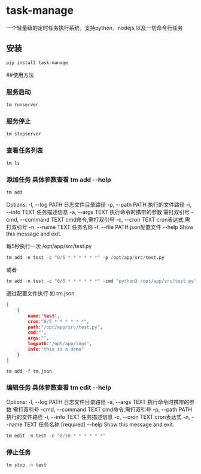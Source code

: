 # task-manage
一个轻量级的定时任务执行系统，支持python，nodejs,以及一切命令行任务

## 安装
```python
pip install task-manage
```

##使用方法

### 服务启动
```python
tm runserver
```

### 服务停止
```python
tm stopserver
```

### 查看任务列表
```python
tm ls
```

### 添加任务 具体参数查看 tm add --help
```python
tm add
```
Options:
  -l, --log PATH        日志文件目录路径
  -p, --path PATH       执行的文件路径
  -i, --info TEXT       任务描述信息
  -a, --args TEXT       执行命令时携带的参数 需打双引号
  -cmd, --command TEXT  cmd命令,需打双引号
  -c, --cron TEXT       cron表达式,需打双引号
  -n, --name TEXT       任务名称
  -f, --file PATH       json配置文件
  --help                Show this message and exit.

每5秒执行一次 /opt/app/src/test.py
```python
tm add -n test -c "0/5 * * * * * *" -p /opt/app/src/test.py
```
或者

```python
tm add -n test -c "0/5 * * * * * *" -cmd "python3 /opt/app/src/test.py"
```

通过配置文件执行
如 tm.json
```json
[
    {
        name:'test',
        cron:"0/5 * * * * * *",
        path:"/opt/app/src/test.py",
        cmd:"",
        args:"",
        logpath:"/opt/app/logs",
        info:"this is a demo"
    }
]
```

```python
tm add -f tm.json
```

### 编辑任务 具体参数查看 tm edit --help
Options:
  -l, --log PATH        日志文件目录路径
  -a, --args TEXT       执行命令时携带的参数 需打双引号
  -cmd, --command TEXT  cmd命令,需打双引号
  -p, --path PATH       执行的文件路径
  -i, --info TEXT       任务描述信息
  -c, --cron TEXT       cron表达式
  -n, --name TEXT       任务名称  [required]
  --help                Show this message and exit.

```python
tm edit -n test -c "0/10 * * * * * *"
```

### 停止任务
```bash
tm stop -n test
```